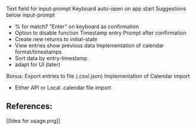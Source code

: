 Text field for input-prompt
Keyboard auto-open on app start
Suggestions below input-prompt
- % for match?
"Enter" on keyboard as confirmation
- Option to disable function
Timestamp entry
Prompt after confirmation
- Create new returns to initial-state
- View entries show previous data
Implementation of calendar format/timestamps
- Sort data by entry-timestamp
- adapt for UI (later)

Bonus:
Export entries to file (.csv/.json)
Implementation of Calendar import
- Either API or Local .calendar file import

## References:
[[Idea for usage.png]]